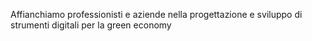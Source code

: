 Affianchiamo professionisti e aziende nella progettazione e sviluppo di strumenti digitali per la green economy
